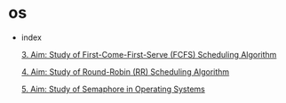 # os

- index

  [3. Aim: Study of First-Come-First-Serve (FCFS) Scheduling Algorithm](https://github.com/NEWBIENOOB-0/compcodes/blob/main/dse/sem4/os/3.fcfs.md)

  [4. Aim: Study of Round-Robin (RR) Scheduling Algorithm](https://github.com/NEWBIENOOB-0/compcodes/blob/main/dse/sem4/os/4.rr.md)

  [5. Aim: Study of Semaphore in Operating Systems](https://github.com/NEWBIENOOB-0/compcodes/blob/main/dse/sem4/os/5.Semaphore.md)
